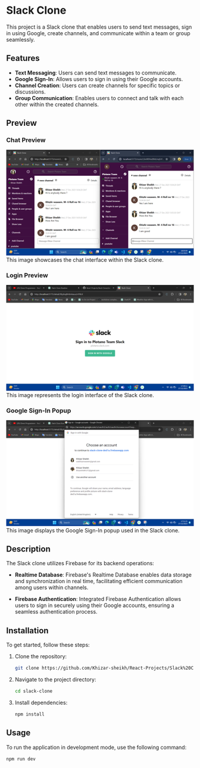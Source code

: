 # Slack Clone

This project is a Slack clone that enables users to send text messages, sign in using Google, create channels, and communicate within a team or group seamlessly.

## Features

- **Text Messaging**: Users can send text messages to communicate.
- **Google Sign-In**: Allows users to sign in using their Google accounts.
- **Channel Creation**: Users can create channels for specific topics or discussions.
- **Group Communication**: Enables users to connect and talk with each other within the created channels.

## Preview

### Chat Preview

![Chat Preview](https://github.com/Khizar-sheikh/React-Projects/raw/main/Slack%20Clone/slack-clone/src/assets/chatpreview.png)
This image showcases the chat interface within the Slack clone.

### Login Preview

![Login Preview](https://github.com/Khizar-sheikh/React-Projects/raw/main/Slack%20Clone/slack-clone/src/assets/LoginPreview.png)
This image represents the login interface of the Slack clone.

### Google Sign-In Popup

![Google Sign-In Popup](https://github.com/Khizar-sheikh/React-Projects/raw/main/Slack%20Clone/slack-clone/src/assets/GooglePopup.png)
This image displays the Google Sign-In popup used in the Slack clone.

## Description

The Slack clone utilizes Firebase for its backend operations:

- **Realtime Database**: Firebase's Realtime Database enables data storage and synchronization in real time, facilitating efficient communication among users within channels.
  
- **Firebase Authentication**: Integrated Firebase Authentication allows users to sign in securely using their Google accounts, ensuring a seamless authentication process.

## Installation

To get started, follow these steps:

1. Clone the repository:
    ```bash
    git clone https://github.com/Khizar-sheikh/React-Projects/Slack%20Clone/slack-clone
    ```

2. Navigate to the project directory:
    ```bash
    cd slack-clone
    ```

3. Install dependencies:
    ```bash
    npm install
    ```

## Usage

To run the application in development mode, use the following command:
```bash
npm run dev
